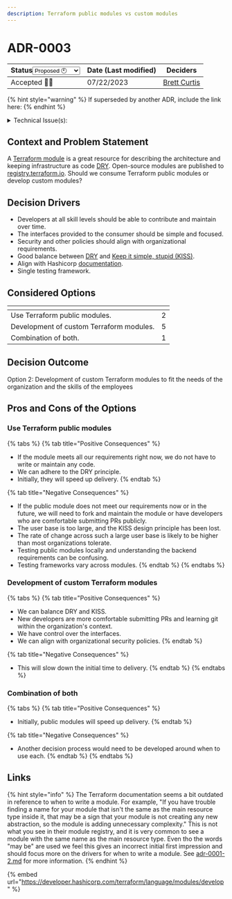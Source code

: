 ```yaml
---
description: Terraform public modules vs custom modules
---
```


# ADR-0003

<table><thead><tr><th>Status<select><option value="8772f7114af24aaf98b2c3a753283e2f" label="Proposed 🕙" color="blue"></option><option value="d64a2fdbdd3847f4a401f78391077122" label="Rejected 👎🏼" color="blue"></option><option value="ed24828f2ed0424291140c548176e842" label="Accepted 👍🏼" color="blue"></option><option value="9337432d4c0e4e79bdf87233ed933041" label="Deprecated ☠️" color="blue"></option><option value="4c964f1c8bcb4f079b0cced4edd35349" label="Superseded ➡️" color="blue"></option></select></th><th>Date (Last modified)</th><th data-type="users" data-multiple>Deciders</th></tr></thead><tbody><tr><td><span data-option="ed24828f2ed0424291140c548176e842">Accepted 👍🏼</span></td><td>07/22/2023</td><td><a href="https://app.gitbook.com/u/FnhbZsTgiWZnrQqn284UlQjTBqp2">Brett Curtis</a></td></tr></tbody></table>

{% hint style="warning" %}
If superseded by another ADR, include the link here:
{% endhint %}

<details>

<summary>Technical Issue(s):</summary>

* [https://github.com/osinfra-io/terraform-google-project/issues/1](https://github.com/osinfra-io/terraform-google-project/issues/1)

</details>

## Context and Problem Statement

A [Terraform module](https://developer.hashicorp.com/terraform/language/modules) is a great resource for describing the architecture and keeping infrastructure as code [DRY](https://en.wikipedia.org/wiki/Don't\_repeat\_yourself). Open-source modules are published to [registry.terraform.io](https://registry.terraform.io/browse/modules). Should we consume Terraform public modules or develop custom modules?

## Decision Drivers

* Developers at all skill levels should be able to contribute and maintain over time.
* The interfaces provided to the consumer should be simple and focused.
* Security and other policies should align with organizational requirements.
* Good balance between [DRY](https://en.wikipedia.org/wiki/Don't\_repeat\_yourself) and [Keep it simple, stupid (KISS)](https://en.wikipedia.org/wiki/KISS\_principle).
* Align with Hashicorp [documentation](https://developer.hashicorp.com/terraform/language/modules/develop).
* Single testing framework.

## Considered Options

<table data-view="cards"><thead><tr><th></th><th data-type="rating" data-max="5"></th></tr></thead><tbody><tr><td>Use Terraform public modules.</td><td>2</td></tr><tr><td>Development of custom Terraform modules.</td><td>5</td></tr><tr><td>Combination of both.</td><td>1</td></tr></tbody></table>

## Decision Outcome

Option 2: Development of custom Terraform modules to fit the needs of the organization and the skills of the employees&#x20;

## Pros and Cons of the Options

### Use Terraform public modules

{% tabs %}
{% tab title="Positive Consequences" %}
* If the module meets all our requirements right now, we do not have to write or maintain any code.
* We can adhere to the DRY principle.
* Initially, they will speed up delivery.
{% endtab %}

{% tab title="Negative Consequences" %}
* If the public module does not meet our requirements now or in the future, we will need to fork and maintain the module or have developers who are comfortable submitting PRs publicly.
* The user base is too large, and the KISS design principle has been lost.
* The rate of change across such a large user base is likely to be higher than most organizations tolerate.
* Testing public modules locally and understanding the backend requirements can be confusing.
* Testing frameworks vary across modules.
{% endtab %}
{% endtabs %}

### Development of custom Terraform modules

{% tabs %}
{% tab title="Positive Consequences" %}
* We can balance DRY and KISS.
* New developers are more comfortable submitting PRs and learning git within the organization's context.
* We have control over the interfaces.
* We can align with organizational security policies.
{% endtab %}

{% tab title="Negative Consequences" %}
* This will slow down the initial time to delivery.
{% endtab %}
{% endtabs %}

### Combination of both

{% tabs %}
{% tab title="Positive Consequences" %}
* Initially, public modules will speed up delivery.
{% endtab %}

{% tab title="Negative Consequences" %}
* Another decision process would need to be developed around when to use each.
{% endtab %}
{% endtabs %}

## Links

{% hint style="info" %}
The Terraform documentation seems a bit outdated in reference to when to write a module. For example, "If you have trouble finding a name for your module that isn't the same as the main resource type inside it, that may be a sign that your module is not creating any new abstraction, so the module is adding unnecessary complexity." This is not what you see in their module registry, and it is very common to see a module with the same name as the main resource type. Even tho the words "may be" are used we feel this gives an incorrect initial first impression and should focus more on the drivers for when to write a module. See [adr-0001-2.md](adr-0001-2.md "mention") for more information.
{% endhint %}

{% embed url="https://developer.hashicorp.com/terraform/language/modules/develop" %}

